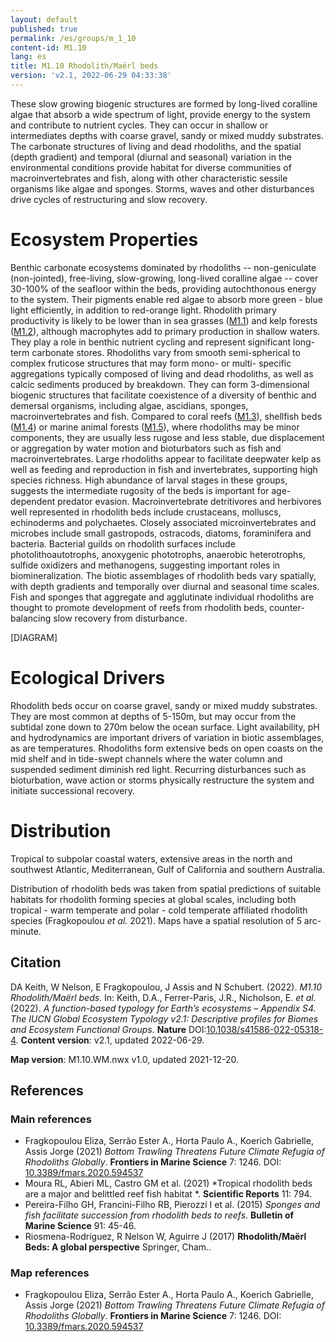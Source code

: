 ```yaml
---
layout: default
published: true
permalink: /es/groups/m_1_10
content-id: M1.10
lang: es
title: M1.10 Rhodolith/Maërl beds
version: 'v2.1, 2022-06-29 04:33:38'
---
```


These slow growing biogenic structures are formed by long-lived coralline algae that absorb a wide spectrum of light, provide energy to the system and contribute to nutrient cycles. They can occur in shallow or intermediates depths with coarse gravel, sandy or mixed muddy substrates. The carbonate structures of living and dead rhodoliths, and the spatial (depth gradient) and temporal (diurnal and seasonal) variation in the environmental conditions provide habitat for diverse communities of macroinvertebrates and fish, along with other characteristic sessile organisms like algae and sponges. Storms, waves and other disturbances drive cycles of restructuring and slow recovery.

# Ecosystem Properties
 
Benthic carbonate ecosystems dominated by rhodoliths -- non-geniculate (non-jointed), free-living, slow-growing, long-lived coralline algae -- cover 30-100% of the seafloor within the beds, providing autochthonous energy to the system. Their pigments enable red algae to absorb more green - blue light efficiently, in addition to red-orange light. Rhodolith primary productivity is likely to be lower than in sea grasses ([M1.1](/explore/groups/M1.1)) and kelp forests ([M1.2](/explore/groups/M1.2)), although macrophytes add to primary production in shallow waters. They play a role in benthic nutrient cycling and represent significant long-term carbonate stores. Rhodoliths vary from smooth semi-spherical to complex fruticose structures that may form mono- or multi- specific aggregations typically composed of living and dead rhodoliths, as well as calcic sediments produced by breakdown. They can form 3-dimensional biogenic structures that facilitate coexistence of a diversity of benthic and demersal organisms, including algae, ascidians, sponges, macroinvertebrates and fish. Compared to coral reefs ([M1.3](/explore/groups/M1.3)), shellfish beds ([M1.4](/explore/groups/M1.4)) or marine animal forests ([M1.5](/explore/groups/M1.5)), where rhodoliths may be minor components, they are usually less rugose and less stable, due displacement or aggregation by water motion and bioturbators such as fish and macroinvertebrates. Large rhodoliths appear to facilitate deepwater kelp as well as feeding and reproduction in fish and invertebrates, supporting high species richness. High abundance of larval stages in these groups, suggests the intermediate rugosity of the beds is important for age-dependent predator evasion. Macroinvertebrate detritivores and herbivores well represented in rhodolith beds include crustaceans, molluscs, echinoderms and polychaetes. Closely associated microinvertebrates and microbes include small gastropods, ostracods, diatoms, foraminifera and bacteria. Bacterial guilds on rhodolith surfaces include photolithoautotrophs, anoxygenic phototrophs, anaerobic heterotrophs, sulfide oxidizers and methanogens, suggesting important roles in biomineralization. The biotic assemblages of rhodolith beds vary spatially, with depth gradients and temporally over diurnal and seasonal time scales. Fish and sponges that aggregate and agglutinate individual rhodoliths are thought to promote development of reefs from rhodolith beds, counter-balancing slow recovery from disturbance.

[DIAGRAM]

# Ecological Drivers
 
Rhodolith beds occur on coarse gravel, sandy or mixed muddy substrates. They are most common at depths of 5-150m, but may occur from the subtidal zone down to 270m below the ocean surface. Light availability, pH and hydrodynamics are important drivers of variation in biotic assemblages, as are temperatures. Rhodoliths form extensive beds on open coasts on the mid shelf and in tide-swept channels where the water column and suspended sediment diminish red light. Recurring disturbances such as bioturbation, wave action or storms physically restructure the system and initiate successional recovery.
 
# Distribution
 
Tropical to subpolar coastal waters, extensive areas in the north and southwest Atlantic, Mediterranean, Gulf of California and southern Australia.

Distribution of rhodolith beds was taken from spatial predictions of suitable habitats for rhodolith forming species at global scales, including both tropical  - warm temperate and polar - cold temperate affiliated rhodolith species (Fragkopoulou _et al._ 2021). Maps have a spatial resolution of 5 arc-minute. 

## Citation

DA Keith, W Nelson, E Fragkopoulou, J Assis and N Schubert. (2022). *M1.10 Rhodolith/Maërl beds*. In: Keith, D.A., Ferrer-Paris, J.R., Nicholson, E. *et al.* (2022). *A function-based typology for Earth’s ecosystems – Appendix S4. The IUCN Global Ecosystem Typology v2.1: Descriptive profiles for Biomes and Ecosystem Functional Groups*. **Nature** DOI:[10.1038/s41586-022-05318-4](https://doi.org/10.1038/s41586-022-05318-4).
**Content version**: v2.1, updated 2022-06-29.

**Map version**: M1.10.WM.nwx v1.0, updated 2021-12-20.

## References

### Main references
* Fragkopoulou Eliza, Serrão Ester A., Horta Paulo A., Koerich Gabrielle, Assis Jorge (2021) *Bottom Trawling Threatens Future Climate Refugia of Rhodoliths Globally*. **Frontiers in Marine Science** 7: 1246. DOI: [10.3389/fmars.2020.594537](http://doi.org/10.3389/fmars.2020.594537)
* Moura RL, Abieri ML, Castro GM et al. (2021) *Tropical rhodolith beds are a major and belittled reef fish habitat *. **Scientific Reports** 11: 794.
* Pereira-Filho GH, Francini-Filho RB, Pierozzi I et al. (2015) *Sponges and fish facilitate succession from rhodolith beds to reefs*. **Bulletin of Marine Science** 91: 45-46.
* Riosmena-Rodríguez, R Nelson W, Aguirre J (2017) **Rhodolith/Maërl Beds: A global perspective** Springer, Cham..

### Map references
* Fragkopoulou Eliza, Serrão Ester A., Horta Paulo A., Koerich Gabrielle, Assis Jorge (2021) *Bottom Trawling Threatens Future Climate Refugia of Rhodoliths Globally*. **Frontiers in Marine Science** 7: 1246. DOI: [10.3389/fmars.2020.594537](http://doi.org/10.3389/fmars.2020.594537)
